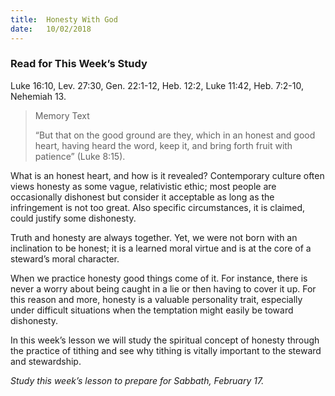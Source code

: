 ```yaml
---
title:  Honesty With God
date:   10/02/2018
---
```


### Read for This Week’s Study
Luke 16:10, Lev. 27:30, Gen. 22:1-12, Heb. 12:2, Luke 11:42, Heb. 7:2-10, Nehemiah 13.

> <p>Memory Text</p>
> “But that on the good ground are they, which in an honest and good heart, having heard the word, keep it, and bring forth fruit with patience” (Luke 8:15).

What is an honest heart, and how is it revealed? Contemporary culture often views honesty as some vague, relativistic ethic; most people are occasionally dishonest but consider it acceptable as long as the infringement is not too great. Also specific circumstances, it is claimed, could justify some dishonesty.

Truth and honesty are always together. Yet, we were not born with an inclination to be honest; it is a learned moral virtue and is at the core of a steward’s moral character.

When we practice honesty good things come of it. For instance, there is never a worry about being caught in a lie or then having to cover it up. For this reason and more, honesty is a valuable personality trait, especially under difficult situations when the temptation might easily be toward dishonesty.

In this week’s lesson we will study the spiritual concept of honesty through the practice of tithing and see why tithing is vitally important to the steward and stewardship.

*Study this week’s lesson to prepare for Sabbath, February 17.*
